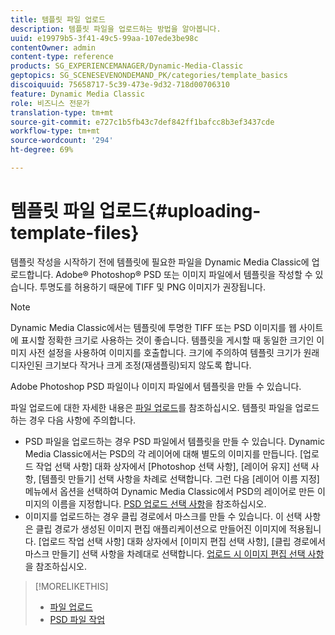 ```yaml
---
title: 템플릿 파일 업로드
description: 템플릿 파일을 업로드하는 방법을 알아봅니다.
uuid: e19979b5-3f41-49c5-99aa-107ede3be98c
contentOwner: admin
content-type: reference
products: SG_EXPERIENCEMANAGER/Dynamic-Media-Classic
geptopics: SG_SCENESEVENONDEMAND_PK/categories/template_basics
discoiquuid: 75658717-5c39-473e-9d32-718d00706310
feature: Dynamic Media Classic
role: 비즈니스 전문가
translation-type: tm+mt
source-git-commit: e727c1b5fb43c7def842ff1bafcc8b3ef3437cde
workflow-type: tm+mt
source-wordcount: '294'
ht-degree: 69%

---
```



# 템플릿 파일 업로드{#uploading-template-files}

템플릿 작성을 시작하기 전에 템플릿에 필요한 파일을 Dynamic Media Classic에 업로드합니다. Adobe® Photoshop® PSD 또는 이미지 파일에서 템플릿을 작성할 수 있습니다. 투명도를 허용하기 때문에 TIFF 및 PNG 이미지가 권장됩니다.

>[!NOTE]
>
>Dynamic Media Classic에서는 템플릿에 투명한 TIFF 또는 PSD 이미지를 웹 사이트에 표시할 정확한 크기로 사용하는 것이 좋습니다. 템플릿을 게시할 때 동일한 크기인 이미지 사전 설정을 사용하여 이미지를 호출합니다. 크기에 주의하여 템플릿 크기가 원래 디자인된 크기보다 작거나 크게 조정(재샘플링)되지 않도록 합니다.

Adobe Photoshop PSD 파일이나 이미지 파일에서 템플릿을 만들 수 있습니다.

파일 업로드에 대한 자세한 내용은 [파일 업로드](uploading-files.md#uploading_files)를 참조하십시오. 템플릿 파일을 업로드하는 경우 다음 사항에 주의합니다.

* PSD 파일을 업로드하는 경우 PSD 파일에서 템플릿을 만들 수 있습니다. Dynamic Media Classic에서는 PSD의 각 레이어에 대해 별도의 이미지를 만듭니다. [업로드 작업 선택 사항] 대화 상자에서 [Photoshop 선택 사항], [레이어 유지] 선택 사항, [템플릿 만들기] 선택 사항을 차례로 선택합니다. 그런 다음 [레이어 이름 지정] 메뉴에서 옵션을 선택하여 Dynamic Media Classic에서 PSD의 레이어로 만든 이미지의 이름을 지정합니다. [PSD 업로드 선택 사항](psd-files.md#psd_upload_options)을 참조하십시오.
* 이미지를 업로드하는 경우 클립 경로에서 마스크를 만들 수 있습니다. 이 선택 사항은 클립 경로가 생성된 이미지 편집 애플리케이션으로 만들어진 이미지에 적용됩니다. [업로드 작업 선택 사항] 대화 상자에서 [이미지 편집 선택 사항], [클립 경로에서 마스크 만들기] 선택 사항을 차례대로 선택합니다. [업로드 시 이미지 편집 선택 사항](image-editing-options-upload.md#image-editing-options-at-upload)을 참조하십시오.

>[!MORELIKETHIS]
>
>* [파일 업로드](uploading-files.md#uploading_your_files)
>* [PSD 파일 작업](psd-files.md#working_with_psd_files)

